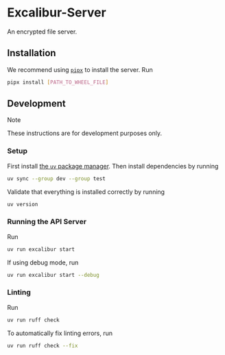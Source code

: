 # Excalibur-Server

An encrypted file server.

## Installation

We recommend using [`pipx`](https://pipx.pypa.io/stable/) to install the server. Run

```bash
pipx install [PATH_TO_WHEEL_FILE]
```

## Development

> [!NOTE]
> These instructions are for development purposes only.

### Setup

First install [the `uv` package manager](https://docs.astral.sh/uv/). Then install dependencies by running

```bash
uv sync --group dev --group test
```

Validate that everything is installed correctly by running

```bash
uv version
```

### Running the API Server

Run

```bash
uv run excalibur start
```

If using debug mode, run

```bash
uv run excalibur start --debug
```

### Linting

Run

```bash
uv run ruff check
```

To automatically fix linting errors, run

```bash
uv run ruff check --fix
```
